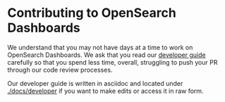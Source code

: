 # Contributing to OpenSearch Dashboards

We understand that you may not have days at a time to work on OpenSearch Dashboards. We ask that you read our [developer guide](https://www.elastic.co/guide/en/kibana/master/development.html) carefully so that you spend less time, overall, struggling to push your PR through our code review processes.

Our developer guide is written in asciidoc and located under [./docs/developer](./docs/developer) if you want to make edits or access it in raw form.

